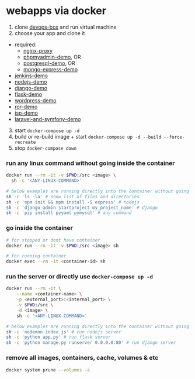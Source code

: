 # webapps via docker

1. clone [devops-box](https://github.com/salmanwaheed/devops-box) and run virtual machine
2. choose your app and clone it
  * required:
    * [nginx-proxy](https://github.com/salmanwaheed/nginx-proxy)
    * [phpmyadmin-demo](https://github.com/salmanwaheed/phpmyadmin-demo), OR
    * [postgresql-demo](https://github.com/salmanwaheed/postgresql-demo), OR
    * [mongo-express-demo](https://github.com/salmanwaheed/mongo-express-demo)
  * [jenkins-demo](https://github.com/salmanwaheed/jenkins-demo)
  * [nodejs-demo](https://github.com/salmanwaheed/nodejs-demo)
  * [django-demo](https://github.com/salmanwaheed/django-demo)
  * [flask-demo](https://github.com/salmanwaheed/flask-demo)
  * [wordpress-demo](https://github.com/salmanwaheed/wordpress-demo)
  * [ror-demo](https://github.com/salmanwaheed/ror-demo)
  * [jsp-demo](https://github.com/salmanwaheed/jsp-demo)
  * [laravel-and-symfony-demo](https://github.com/salmanwaheed/laravel-and-symfony-demo)
  <!-- * [spring-demo](https://github.com/salmanwaheed/spring-demo) -->
  <!-- * [golang-demo](https://github.com/salmanwaheed/golang-demo) -->
3. start `docker-compose up -d`
4. build or re-build image + start `docker-compose up -d --build --force-recreate`
5. stop `docker-compose down`

### run any linux command without going inside the container
```bash
docker run --rm -it -v $PWD:/src <image> \
  sh -c '<ANY-LINUX-COMMAND>'

# below examples are running directly into the container without going inside
sh -c 'ls -la' # show list of files and directories
sh -c 'npm init && npm install -S express' # nodejs
sh -c 'django-admin startproject my_project_name' # django
sh -c 'pip install pyyaml pymysql' # any command
```

### go inside the container
```bash
# for stopped or dont have container
docker run --rm -it -v $PWD:/src <image> sh

# for running container
docker exec --rm -it <container-id> sh
```

### run the server or directly use `docker-compose up -d`
```bash
docker run --rm -it \
    --name <container-name> \
    -p <external_port>:<internal_port> \
    -v $PWD:/src \
    -d <image> \
    sh -c '<ANY-LINUX-COMMAND>'

# below examples are running directly into the container without going inside
sh -c 'nodemon index.js' # run nodejs server
sh -c 'python app.py' # run flask server
sh -c 'python manage.py runserver 0.0.0.0:80' # run django server
```

### remove all images, containers, cache, volumes & etc
```bash
docker system prune --volumes -a
```
